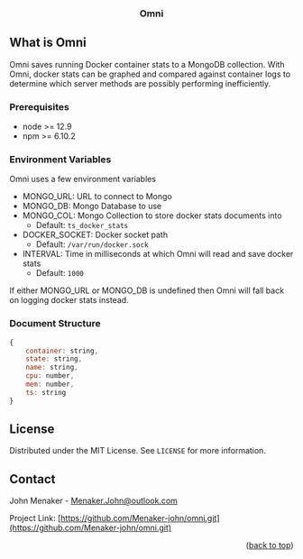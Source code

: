 <div id="top"></div>

<h3 align="center">Omni</h3>

<!-- WHAT IS OMNI -->
## What is Omni
Omni saves running Docker container stats to a MongoDB collection.
With Omni, docker stats can be graphed and compared against container logs to determine which server methods are possibly performing inefficiently.

### Prerequisites
* node >= 12.9
* npm >= 6.10.2

### Environment Variables

Omni uses a few environment variables
  * MONGO_URL: URL to connect to Mongo
  * MONGO_DB: Mongo Database to use
  * MONGO_COL: Mongo Collection to store docker stats documents into
    * Default: `ts_docker_stats`
  * DOCKER_SOCKET: Docker socket path
    * Default: `/var/run/docker.sock`
  * INTERVAL: Time in milliseconds at which Omni will read and save docker stats
    * Default: `1000`

  If either MONGO_URL or MONGO_DB is undefined then Omni will fall back on logging docker stats instead. 

### Document Structure
```js
{
    container: string,
    state: string,
    name: string,
    cpu: number,
    mem: number,
    ts: string
}
```

<!-- LICENSE -->
## License

Distributed under the MIT License. See `LICENSE` for more information.

<!-- CONTACT -->
## Contact

John Menaker - Menaker.John@outlook.com

Project Link: [https://github.com/Menaker-john/omni.git](https://github.com/Menaker-john/omni.git)

<p align="right">(<a href="#top">back to top</a>)</p>